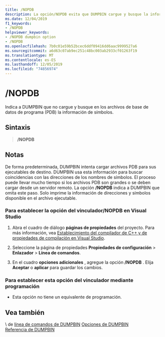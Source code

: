 ```yaml
---
title: /NOPDB
description: La opción/NOPDB evita que DUMPBIN cargue y busque la información de símbolos en los archivos PDB.
ms.date: 12/04/2019
f1_keywords:
- /NOPDB
helpviewer_keywords:
- /NOPDB dumpbin option
- /NOPDB
ms.openlocfilehash: 7b0c01e59b52bcec6ddf09416dd6aac9999527a6
ms.sourcegitcommit: a6d63c07ab9ec251c48bc003ab2933cf01263f19
ms.translationtype: MT
ms.contentlocale: es-ES
ms.lasthandoff: 12/05/2019
ms.locfileid: "74856974"
---
```

# <a name="nopdb"></a>/NOPDB

Indica a DUMPBIN que no cargue y busque en los archivos de base de datos de programa (PDB) la información de símbolos.

## <a name="syntax"></a>Sintaxis

> **/NOPDB**

## <a name="remarks"></a>Notas

De forma predeterminada, DUMPBIN intenta cargar archivos PDB para sus ejecutables de destino. DUMPBIN usa esta información para buscar coincidencias con las direcciones de los nombres de símbolos. El proceso puede llevar mucho tiempo si los archivos PDB son grandes o se deben cargar desde un servidor remoto. La opción **/NOPDB** indica a DUMPBIN que omita este paso. Solo imprime la información de direcciones y símbolos disponible en el archivo ejecutable.

### <a name="to-set-the-nopdb-linker-option-in-visual-studio"></a>Para establecer la opción del vinculador/NOPDB en Visual Studio

1. Abra el cuadro de diálogo **páginas de propiedades** del proyecto. Para más información, vea [Establecimiento del compilador de C++ y de propiedades de compilación en Visual Studio](../working-with-project-properties.md).

1. Seleccione la página de propiedades **Propiedades de configuración** > **Enlazador** > **Línea de comandos**.

1. En el cuadro **opciones adicionales** , agregue la opción **/NOPDB** . Elija **Aceptar** o **aplicar** para guardar los cambios.

### <a name="to-set-this-linker-option-programmatically"></a>Para establecer esta opción del vinculador mediante programación

- Esta opción no tiene un equivalente de programación.

## <a name="see-also"></a>Vea también

\ de [línea de comandos de DUMPBIN](dumpbin-command-line.md)
[Opciones de DUMPBIN](dumpbin-options.md)\
[Referencia de DUMPBIN](dumpbin-reference.md)
